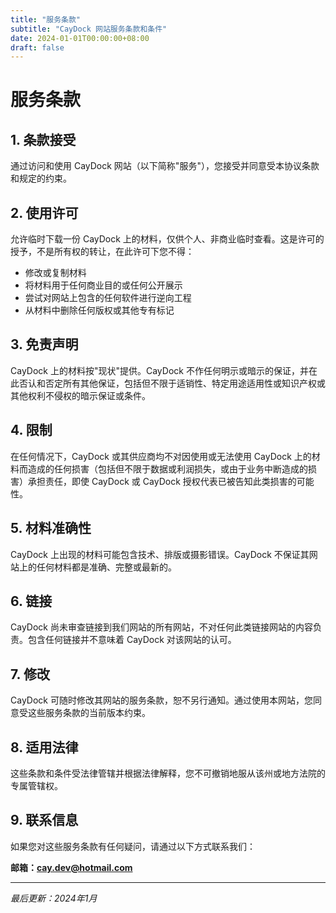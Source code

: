 ```yaml
---
title: "服务条款"
subtitle: "CayDock 网站服务条款和条件"
date: 2024-01-01T00:00:00+08:00
draft: false
---
```


# 服务条款

## 1. 条款接受

通过访问和使用 CayDock 网站（以下简称"服务"），您接受并同意受本协议条款和规定的约束。

## 2. 使用许可

允许临时下载一份 CayDock 上的材料，仅供个人、非商业临时查看。这是许可的授予，不是所有权的转让，在此许可下您不得：

- 修改或复制材料
- 将材料用于任何商业目的或任何公开展示
- 尝试对网站上包含的任何软件进行逆向工程
- 从材料中删除任何版权或其他专有标记

## 3. 免责声明

CayDock 上的材料按"现状"提供。CayDock 不作任何明示或暗示的保证，并在此否认和否定所有其他保证，包括但不限于适销性、特定用途适用性或知识产权或其他权利不侵权的暗示保证或条件。

## 4. 限制

在任何情况下，CayDock 或其供应商均不对因使用或无法使用 CayDock 上的材料而造成的任何损害（包括但不限于数据或利润损失，或由于业务中断造成的损害）承担责任，即使 CayDock 或 CayDock 授权代表已被告知此类损害的可能性。

## 5. 材料准确性

CayDock 上出现的材料可能包含技术、排版或摄影错误。CayDock 不保证其网站上的任何材料都是准确、完整或最新的。

## 6. 链接

CayDock 尚未审查链接到我们网站的所有网站，不对任何此类链接网站的内容负责。包含任何链接并不意味着 CayDock 对该网站的认可。

## 7. 修改

CayDock 可随时修改其网站的服务条款，恕不另行通知。通过使用本网站，您同意受这些服务条款的当前版本约束。

## 8. 适用法律

这些条款和条件受法律管辖并根据法律解释，您不可撤销地服从该州或地方法院的专属管辖权。

## 9. 联系信息

如果您对这些服务条款有任何疑问，请通过以下方式联系我们：

**邮箱：cay.dev@hotmail.com**

---

*最后更新：2024年1月*
